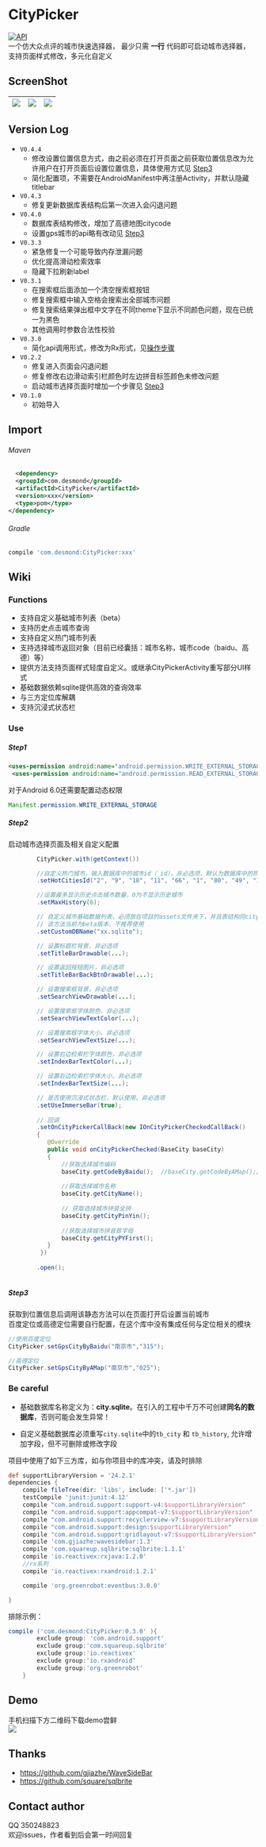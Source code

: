 CityPicker
===

[![API](https://img.shields.io/badge/API-14%2B-yellow.svg?style=flat)](https://android-arsenal.com/api?level=14)</br>
一个仿大众点评的城市快速选择器，
最少只需 **一行** 代码即可启动城市选择器，
支持页面样式修改，多元化自定义

ScreenShot
---

| ![](https://github.com/yuruizhe/CityPicker/blob/master/screenshot/Screenshot_2017-05-22-11-22-58.png) | ![](https://github.com/yuruizhe/CityPicker/blob/master/screenshot/Screenshot_2017-05-22-11-23-08.png) | ![](https://github.com/yuruizhe/CityPicker/blob/master/screenshot/Screenshot_2017-05-22-11-22-45.png) |
|---|----|:---:|


Version Log
---
* ``V0.4.4``
  * 修改设置位置信息方式，由之前必须在打开页面之前获取位置信息改为允许用户在打开页面后设置位置信息，具体使用方式见 [Step3](#step3)
  * 简化配置项，不需要在AndroidManifest中再注册Activity，并默认隐藏titlebar
* ``V0.4.3``
  * 修复更新数据库表结构后第一次进入会闪退问题
* ``V0.4.0``
  * 数据库表结构修改，增加了高德地图citycode
  * 设置gps城市的api略有改动见  [Step3](#step3)
* ``V0.3.3``
  * 紧急修复一个可能导致内存泄漏问题
  * 优化提高滑动检索效率
  * 隐藏下拉刷新label
* ``V0.3.1``
  * 在搜索框后面添加一个清空搜索框按钮
  * 修复搜索框中输入空格会搜索出全部城市问题
  * 修复搜索结果弹出框中文字在不同theme下显示不同颜色问题，现在已统一为黑色
  * 其他调用时参数合法性校验
* ``V0.3.0``
  * 简化api调用形式，修改为Rx形式，见[操作步骤](#use)
* ``V0.2.2``
  * 修复进入页面会闪退问题
  * 修复修改右边滑动索引栏颜色时左边拼音标签颜色未修改问题
  * 启动城市选择页面时增加一个步骤见  [Step3](#step3)
* ``V0.1.0``
  * 初始导入

Import
---
###### Maven
``` xml
  <dependency>
  <groupId>com.desmond</groupId>
  <artifactId>CityPicker</artifactId>
  <version>xxx</version>
  <type>pom</type>
</dependency>
``` 
###### Gradle
``` gradle
compile 'com.desmond:CityPicker:xxx'
```
Wiki
---
### Functions
* 支持自定义基础城市列表（beta）
* 支持历史点击城市查询
* 支持自定义热门城市列表
* 支持选择城市返回对象（目前已经囊括：城市名称，城市code（baidu、高德）等）
* 提供方法支持页面样式轻度自定义。或继承CityPickerActivity重写部分UI样式
* 基础数据依赖sqlite提供高效的查询效率
* 与三方定位库解耦
* 支持沉浸式状态栏

### Use
##### Step1
``` xml
<uses-permission android:name="android.permission.WRITE_EXTERNAL_STORAGE"/>
 <uses-permission android:name="android.permission.READ_EXTERNAL_STORAGE"/>
```
对于Android 6.0还需要配置动态权限</br>
``` java
Manifest.permission.WRITE_EXTERNAL_STORAGE
```

##### Step2
启动城市选择页面及相关自定义配置
``` java
        CityPicker.with(getContext())        

        //自定义热门城市，输入数据库中的城市id（_id），非必选项，默认为数据库中的热门城市
        .setHotCitiesId("2", "9", "18", "11", "66", "1", "80", "49", "100");

        //设置最多显示历史点击城市数量，0为不显示历史城市
        .setMaxHistory(6);

        // 自定义城市基础数据列表，必须放在项目的assets文件夹下，并且表结构同citypicker项目下的assets中的数据库表结构相同
        // 该方法当前为beta版本，不推荐使用
        .setCustomDBName("xx.sqlite");

        // 设置标题栏背景，非必选项
        .setTitleBarDrawable(...);

        // 设置返回按钮图片，非必选项
        .setTitleBarBackBtnDrawable(...);

        // 设置搜索框背景，非必选项
        .setSearchViewDrawable(...);

        // 设置搜索框字体颜色，非必选项
        .setSearchViewTextColor(...);

        // 设置搜索框字体大小，非必选项
        .setSearchViewTextSize(...);

        // 设置右边检索栏字体颜色，非必选项
        .setIndexBarTextColor(...);

        // 设置右边检索栏字体大小，非必选项
        .setIndexBarTextSize(...);

        // 是否使用沉浸式状态栏，默认使用，非必选项
        .setUseImmerseBar(true);
        
        // 回调
        .setOnCityPickerCallBack(new IOnCityPickerCheckedCallBack()
        {
           @Override
           public void onCityPickerChecked(BaseCity baseCity)
           {
               //获取选择城市编码
               baseCity.getCodeByBaidu();  //baseCity.getCodeByAMap();//高德code
        
               //获取选择城市名称
               baseCity.getCityName();
        
               // 获取选择城市拼音全拼
               baseCity.getCityPinYin();
        
               //获取选择城市拼音首字母
               baseCity.getCityPYFirst();
           }
         })
         
        .open();
      
 ```
##### Step3
获取到位置信息后调用该静态方法可以在页面打开后设置当前城市</br>
百度定位或高德定位需要自行配置，在这个库中没有集成任何与定位相关的模块
``` java
//使用百度定位
CityPicker.setGpsCityByBaidu("南京市","315");

//高德定位
CityPicker.setGpsCityByAMap("南京市","025");
```
### Be careful
* 基础数据库名称定义为：**city.sqlite**。在引入的工程中千万不可创建**同名的数据库**，否则可能会发生异常！

* 自定义基础数据库必须重写``city.sqlite``中的``tb_city`` 和 ``tb_history``, 允许增加字段，但不可删除或修改字段

项目中使用了如下三方库，如与你项目中的库冲突，请及时排除</br>
```gradle
def supportLibraryVersion = '24.2.1'
dependencies {
    compile fileTree(dir: 'libs', include: ['*.jar'])
    testCompile 'junit:junit:4.12'
    compile "com.android.support:support-v4:$supportLibraryVersion"
    compile "com.android.support:appcompat-v7:$supportLibraryVersion"
    compile "com.android.support:recyclerview-v7:$supportLibraryVersion"
    compile "com.android.support:design:$supportLibraryVersion"
    compile "com.android.support:gridlayout-v7:$supportLibraryVersion"
    compile 'com.gjiazhe:wavesidebar:1.3'
    compile 'com.squareup.sqlbrite:sqlbrite:1.1.1'
    compile 'io.reactivex:rxjava:1.2.0'
    //rx系列
    compile 'io.reactivex:rxandroid:1.2.1'

    compile 'org.greenrobot:eventbus:3.0.0'

}
```
排除示例：
```gradle
compile ('com.desmond:CityPicker:0.3.0' ){
        exclude group: 'com.android.support'
        exclude group:'com.squareup.sqlbrite'
        exclude group:'io.reactivex'
        exclude group:'io.rxandroid'
        exclude group:'org.greenrobot'
    }
```

Demo
---
手机扫描下方二维码下载demo尝鲜</br>
![](https://www.pgyer.com/app/qrcode/ecVs)

Thanks
---
* https://github.com/gjiazhe/WaveSideBar
* https://github.com/square/sqlbrite

Contact author
---
QQ 350248823</br>
欢迎issues，作者看到后会第一时间回复
